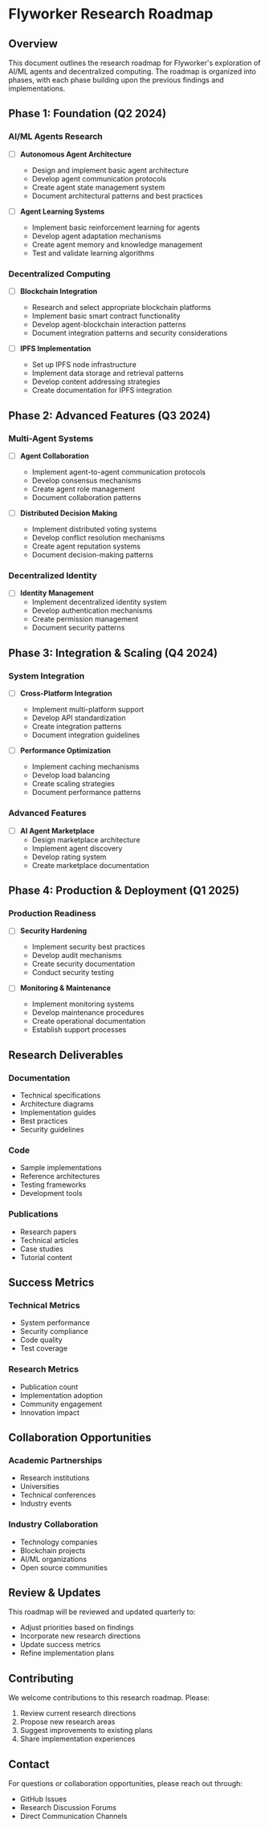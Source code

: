 # Flyworker Research Roadmap

## Overview
This document outlines the research roadmap for Flyworker's exploration of AI/ML agents and decentralized computing. The roadmap is organized into phases, with each phase building upon the previous findings and implementations.

## Phase 1: Foundation (Q2 2024)

### AI/ML Agents Research
- [ ] **Autonomous Agent Architecture**
  - Design and implement basic agent architecture
  - Develop agent communication protocols
  - Create agent state management system
  - Document architectural patterns and best practices

- [ ] **Agent Learning Systems**
  - Implement basic reinforcement learning for agents
  - Develop agent adaptation mechanisms
  - Create agent memory and knowledge management
  - Test and validate learning algorithms

### Decentralized Computing
- [ ] **Blockchain Integration**
  - Research and select appropriate blockchain platforms
  - Implement basic smart contract functionality
  - Develop agent-blockchain interaction patterns
  - Document integration patterns and security considerations

- [ ] **IPFS Implementation**
  - Set up IPFS node infrastructure
  - Implement data storage and retrieval patterns
  - Develop content addressing strategies
  - Create documentation for IPFS integration

## Phase 2: Advanced Features (Q3 2024)

### Multi-Agent Systems
- [ ] **Agent Collaboration**
  - Implement agent-to-agent communication protocols
  - Develop consensus mechanisms
  - Create agent role management
  - Document collaboration patterns

- [ ] **Distributed Decision Making**
  - Implement distributed voting systems
  - Develop conflict resolution mechanisms
  - Create agent reputation systems
  - Document decision-making patterns

### Decentralized Identity
- [ ] **Identity Management**
  - Implement decentralized identity system
  - Develop authentication mechanisms
  - Create permission management
  - Document security patterns

## Phase 3: Integration & Scaling (Q4 2024)

### System Integration
- [ ] **Cross-Platform Integration**
  - Implement multi-platform support
  - Develop API standardization
  - Create integration patterns
  - Document integration guidelines

- [ ] **Performance Optimization**
  - Implement caching mechanisms
  - Develop load balancing
  - Create scaling strategies
  - Document performance patterns

### Advanced Features
- [ ] **AI Agent Marketplace**
  - Design marketplace architecture
  - Implement agent discovery
  - Develop rating system
  - Create marketplace documentation

## Phase 4: Production & Deployment (Q1 2025)

### Production Readiness
- [ ] **Security Hardening**
  - Implement security best practices
  - Develop audit mechanisms
  - Create security documentation
  - Conduct security testing

- [ ] **Monitoring & Maintenance**
  - Implement monitoring systems
  - Develop maintenance procedures
  - Create operational documentation
  - Establish support processes

## Research Deliverables

### Documentation
- Technical specifications
- Architecture diagrams
- Implementation guides
- Best practices
- Security guidelines

### Code
- Sample implementations
- Reference architectures
- Testing frameworks
- Development tools

### Publications
- Research papers
- Technical articles
- Case studies
- Tutorial content

## Success Metrics

### Technical Metrics
- System performance
- Security compliance
- Code quality
- Test coverage

### Research Metrics
- Publication count
- Implementation adoption
- Community engagement
- Innovation impact

## Collaboration Opportunities

### Academic Partnerships
- Research institutions
- Universities
- Technical conferences
- Industry events

### Industry Collaboration
- Technology companies
- Blockchain projects
- AI/ML organizations
- Open source communities

## Review & Updates

This roadmap will be reviewed and updated quarterly to:
- Adjust priorities based on findings
- Incorporate new research directions
- Update success metrics
- Refine implementation plans

## Contributing

We welcome contributions to this research roadmap. Please:
1. Review current research directions
2. Propose new research areas
3. Suggest improvements to existing plans
4. Share implementation experiences

## Contact

For questions or collaboration opportunities, please reach out through:
- GitHub Issues
- Research Discussion Forums
- Direct Communication Channels
